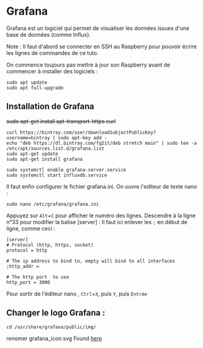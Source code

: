 
# Grafana

Grafana est un logiciel qui permet de visualiser les données issues d'une base de données (comme Influx). 

Note : Il faut d'abord se connecter en SSH au Raspberry pour pouvoir écrire les lignes de commandes de ce tuto.

On commence toujours pas mettre à jour son Raspberry avant de commencer à installer des logiciels :

    sudo apt update
    sudo apt full-upgrade

## Installation de Grafana
 ~~sudo apt-get install apt-transport-https curl~~
 
    curl https://bintray.com/user/downloadSubjectPublicKey?username=bintray | sudo apt-key add -
    echo "deb https://dl.bintray.com/fg2it/deb stretch main" | sudo tee -a /etc/apt/sources.list.d/grafana.list
    sudo apt-get update
    sudo apt-get install grafana
    
    sudo systemctl enable grafana-server.service 
    sudo systemctl start influxdb.service

Il faut enfin configurer le fichier grafana.ini. On ouvre l'editeur de texte nano :

    sudo nano /etc/grafana/grafana.ini

Appuyez sur ```Alt```+```C``` pour afficher le numéro des lignes. Descendre à la ligne n°33 pour modifier la balise [server] : Il faut ici enlever les ```;``` en début de ligne, comme ceci : 

    [server]
    # Protocol (http, https, socket)
    protocol = http

    # The ip address to bind to, empty will bind to all interfaces
    ;http_addr =

    # The http port  to use
    http_port = 3000
 
Pour sortir de l'éditeur nano , ```Ctrl```+```X```, puis ```Y```, puis ```Entrée```

## Changer le logo Grafana : 
```
cd /usr/share/grafana/public/img/

```
renomer grafana_icon.svg
Found [here](https://community.grafana.com/t/how-can-i-customize-login-page/17441/4)
